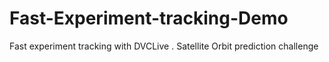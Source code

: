 # Fast-Experiment-tracking-Demo
Fast experiment tracking with DVCLive . Satellite Orbit prediction challenge
